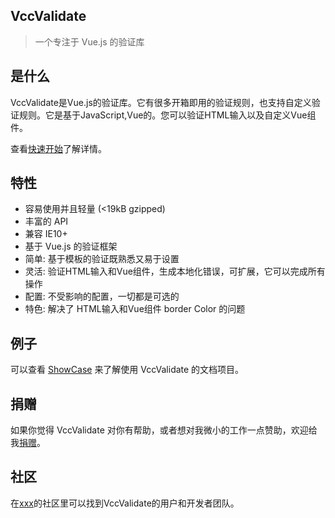 ## VccValidate

> 一个专注于 Vue.js 的验证库

## 是什么

VccValidate是Vue.js的验证库。它有很多开箱即用的验证规则，也支持自定义验证规则。它是基于JavaScript,Vue的。您可以验证HTML输入以及自定义Vue组件。

查看[快速开始](quickstart.md)了解详情。

## 特性

- 容易使用并且轻量 (<19kB gzipped)
- 丰富的 API
- 兼容 IE10+
- 基于 Vue.js 的验证框架
- 简单: 基于模板的验证既熟悉又易于设置
- 灵活: 验证HTML输入和Vue组件，生成本地化错误，可扩展，它可以完成所有操作
- 配置: 不受影响的配置，一切都是可选的
- 特色: 解决了 HTML输入和Vue组件 border Color 的问题

## 例子

可以查看 [ShowCase](quickstart.md) 来了解使用 VccValidate 的文档项目。

## 捐赠

如果你觉得 VccValidate 对你有帮助，或者想对我微小的工作一点赞助，欢迎给我[捐赠](https://xxx.com)。

## 社区

在[xxx](https://xxx.com)的社区里可以找到VccValidate的用户和开发者团队。